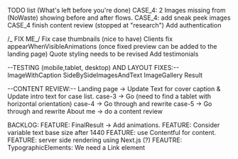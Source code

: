 TODO list (What's left before you're done)
CASE_4: 2 Images missing from (NoWaste) showing before and after flows.
CASE_4: add sneak peek images
CASE_4 finish content review (stopped at "research")
Add authentication

/_ FIX ME_/
Fix case thumbnails (nice to have)
Clients fix appearWhenVisibleAnimations (once fixed preview can be added to the landing page)
Quote styling needs to be revised
Add testimonials

--TESTING (mobile,tablet, desktop) AND LAYOUT FIXES:--
ImageWithCaption
SideBySideImagesAndText
ImageGallery
Result

--CONTENT REVIEW:--
Landing page -> Update Text for cover caption & Update intro text for case list.
case-3 -> Go (need to find a tablet with horizontal orientation)
case-4 -> Go through and rewrite
case-5 -> Go through and rewrite
About me -> do a content review

BACKLOG:
FEATURE: FinalResult -> Add animations.
FEATURE: Consider variable text base size after 1440
FEATURE: use Contentful for content.
FEATURE: server side rendering using Next.js (?)
FEAUTRE: TypographicElements: We need a Link element
